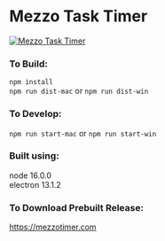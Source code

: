 # Mezzo Task Timer

[![Mezzo Task Timer](https://mezzotimer.com/images/mezzo.png)](https://mezzotimer.com)

### To Build:  

`npm install`  
`npm run dist-mac` or `npm run dist-win`  

### To Develop:
  
`npm run start-mac` or  `npm run start-win` 

### Built using:   
node 16.0.0  
electron 13.1.2

### To Download Prebuilt Release:
https://mezzotimer.com
